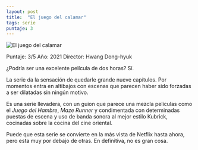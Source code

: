 ```yaml
---
layout: post
title:  "El juego del calamar"
tags: serie
puntaje: 3
---
```




![El juego del calamar](https://pics.filmaffinity.com/squid_game_tv_series-678089983-large.jpg)

Puntaje: 3/5 
Año: 2021
Director: Hwang Dong-hyuk

¿Podría ser una excelente película de dos horas? Sí.

La serie da la sensación de quedarle grande nueve capítulos. Por momentos entra en altibajos con escenas que parecen haber sido forzadas a ser dilatadas sin ningún motivo.

Es una serie llevadera, con un guion que parece una mezcla películas como el *Juego del Hambre*, *Maze Runner* y condimentada con determinadas puestas de escena y uso de banda sonora al mejor estilo Kubrick, cocinadas sobre la cocina del cine oriental.

Puede que esta serie se convierte en la más vista de Netflix hasta ahora, pero esta muy por debajo de otras. En definitiva, no es gran cosa.

  
